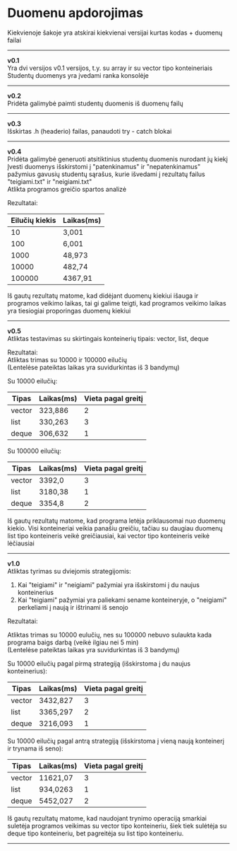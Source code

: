 # Duomenu apdorojimas  
Kiekvienoje šakoje yra atskirai kiekvienai versijai kurtas kodas + duomenų failai  
****************************************************************************************
**v0.1**  
Yra dvi versijos v0.1 versijos, t.y. su array ir su vector tipo konteineriais  
Studentų duomenys yra įvedami ranka konsolėje  
************************************************************
**v0.2**  
Pridėta galimybė paimti studentų duomenis iš duomenų failų  
************************************************************
**v0.3**  
Išskirtas .h (headerio) failas, panaudoti try - catch blokai  
************************************************************
**v0.4**  
Pridėta galimybė generuoti atsitiktinius studentų duomenis nurodant jų kiekį  
Įvesti duomenys išskirstomi į "patenkinamus" ir "nepatenkinamus" pažymius gavusių studentų sąrašus, kurie išvedami į rezultatų failus "teigiami.txt" ir "neigiami.txt"  
Atlikta programos greičio spartos analizė  

Rezultatai:

| Eilučių kiekis | Laikas(ms)    |
| ------------- | ------------- |
| 10            | 3,001       |
| 100           | 6,001       |
| 1000          | 48,973       |
| 10000         | 482,74       |
| 100000        | 4367,91       |

Iš gautų rezultatų matome, kad didėjant duomenų kiekiui išauga ir programos veikimo laikas, tai gi galime teigti, kad programos veikimo laikas yra tiesiogiai proporingas duomenų kiekiui
************************************************************
**v0.5**  
Atliktas testavimas su skirtingais konteinerių tipais: vector, list, deque  

Rezultatai:  
Atliktas trimas su 10000 ir 100000 eilučių  
(Lentelėse pateiktas laikas yra suvidurkintas iš 3 bandymų)  
  
Su 10000 eilučių:   

| Tipas         | Laikas(ms)    | Vieta pagal greitį |
| ------------- | ------------- | ----------------- |
| vector        | 323,886       | 2 |
| list          | 330,263       | 3 |
| deque         | 306,632       | 1 |

Su 100000 eilučių: 

|     Tipas     |   Laikas(ms)  | Vieta pagal greitį |
| ----------- | ----------- | ----------------- |
|     vector    |    3392,0     | 3 |
|      list     |    3180,38    | 1 |
|     deque     |    3354,8     | 2 |


Iš gautų rezultatų matome, kad programa letėja priklausomai nuo duomenų kiekio. Visi konteineriai veikia panašiu greičiu, tačiau su daugiau duomenų list tipo konteineris veikė greičiausiai, kai vector tipo konteineris veikė lėčiausiai  
************************************************************
**v1.0**  
Atliktas tyrimas su dviejomis strategijomis:  
1. Kai "teigiami" ir "neigiami" pažymiai yra išskirstomi į du naujus konteinerius  
2. Kai "teigiami" pažymiai yra paliekami sename konteineryje, o "neigiami" perkeliami į naują ir ištrinami iš senojo  
  
Rezultatai:  

Atliktas trimas su 10000 eulučių, nes su 100000 nebuvo sulaukta kada programa baigs darbą (veikė ilgiau nei 5 min)  
(Lentelėse pateiktas laikas yra suvidurkintas iš 3 bandymų)  

Su 10000 eilučių pagal pirmą strategiją (išskirstoma į du naujus konteinerius):   

| Tipas         | Laikas(ms)    | Vieta pagal greitį |
| ------------- | ------------- | ----------------- |
| vector        | 3432,827      | 3 |
| list          | 3365,297      | 2 |
| deque         | 3216,093      | 1 |

Su 10000 eilučių pagal antrą strategiją (išskirstoma į vieną naują konteinerį ir trynama iš seno): 

| Tipas         | Laikas(ms)    | Vieta pagal greitį |
| ------------- | ------------- | ----------------- |
| vector        | 11621,07      | 3 |
| list          | 934,0263      | 1 |
| deque         | 5452,027      | 2 |

Iš gautų rezultatų matome, kad naudojant trynimo operaciją smarkiai suletėja programos veikimas su vector tipo konteineriu, šiek tiek sulėtėja su deque tipo konteineriu, bet pagreitėja su list tipo konteineriu.  
************************************************************
